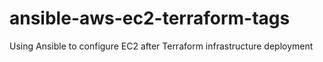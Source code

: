 # ansible-aws-ec2-terraform-tags
Using Ansible to configure EC2 after Terraform infrastructure deployment
